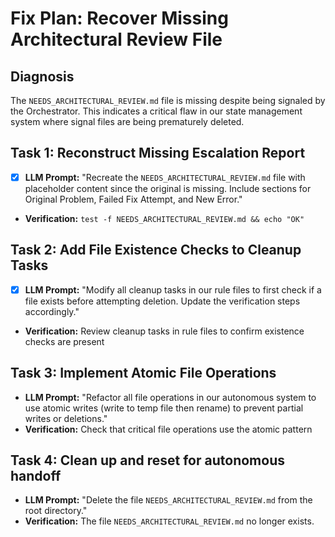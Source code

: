 # Fix Plan: Recover Missing Architectural Review File

## Diagnosis
The `NEEDS_ARCHITECTURAL_REVIEW.md` file is missing despite being signaled by the Orchestrator. This indicates a critical flaw in our state management system where signal files are being prematurely deleted.

## Task 1: Reconstruct Missing Escalation Report
- [x] **LLM Prompt:** "Recreate the `NEEDS_ARCHITECTURAL_REVIEW.md` file with placeholder content since the original is missing. Include sections for Original Problem, Failed Fix Attempt, and New Error."
- **Verification:** `test -f NEEDS_ARCHITECTURAL_REVIEW.md && echo "OK"`

## Task 2: Add File Existence Checks to Cleanup Tasks
- [x] **LLM Prompt:** "Modify all cleanup tasks in our rule files to first check if a file exists before attempting deletion. Update the verification steps accordingly."
- **Verification:** Review cleanup tasks in rule files to confirm existence checks are present

## Task 3: Implement Atomic File Operations
- **LLM Prompt:** "Refactor all file operations in our autonomous system to use atomic writes (write to temp file then rename) to prevent partial writes or deletions."
- **Verification:** Check that critical file operations use the atomic pattern

## Task 4: Clean up and reset for autonomous handoff
- **LLM Prompt:** "Delete the file `NEEDS_ARCHITECTURAL_REVIEW.md` from the root directory."
- **Verification:** The file `NEEDS_ARCHITECTURAL_REVIEW.md` no longer exists.
